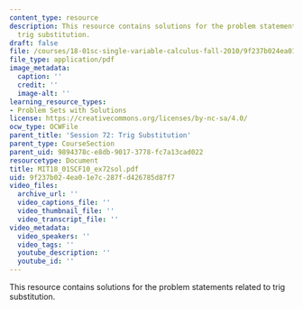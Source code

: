 ```yaml
---
content_type: resource
description: This resource contains solutions for the problem statements related to
  trig substitution.
draft: false
file: /courses/18-01sc-single-variable-calculus-fall-2010/9f237b024ea01e7c287fd426785d87f7_MIT18_01SCF10_ex72sol.pdf
file_type: application/pdf
image_metadata:
  caption: ''
  credit: ''
  image-alt: ''
learning_resource_types:
- Problem Sets with Solutions
license: https://creativecommons.org/licenses/by-nc-sa/4.0/
ocw_type: OCWFile
parent_title: 'Session 72: Trig Substitution'
parent_type: CourseSection
parent_uid: 9894378c-e8db-9017-3778-fc7a13cad022
resourcetype: Document
title: MIT18_01SCF10_ex72sol.pdf
uid: 9f237b02-4ea0-1e7c-287f-d426785d87f7
video_files:
  archive_url: ''
  video_captions_file: ''
  video_thumbnail_file: ''
  video_transcript_file: ''
video_metadata:
  video_speakers: ''
  video_tags: ''
  youtube_description: ''
  youtube_id: ''
---
```

This resource contains solutions for the problem statements related to trig substitution.